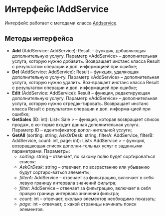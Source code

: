 # Интерфейс IAddService

Интерфейс работает с методами класса [Addservice](../Classes/AddService.md).

## Методы интерфейса

- **Add** (AddService: AddService): Result – функция, добавляющая дополнительную услугу. Параметр «AddService» – дополнительная услуга, которую нужно добавить. Возвращает инстанс класса Result с результатом операции и доп. информацией при ошибке;
- **Del** (AddService: AddService): Result – функция, удаляющая дополнительную услу-гу. Параметр «AddService» – дополнительная услуга, которую нужно удалить. Воз-вращает инстанс класса Result с результатом операции и доп. информацией при ошибке;
- **Edit** (AddService: AddService): Result – функция, редактирующая дополнительную услугу. Параметр «AddService» – дополнительная услуга, которую нужно отредак-тировать. Возвращает инстанс класса Result с результатом операции и доп. информа-цией при ошибке;
- **GetSales** (ID: int): List< Sale > – функция, которая возвращает список продаж, в ко-торые входит данная дополнительная услуга. Параметр ID – идентификатор допол-нительной услуги;
- **GetAll** (sorting: string, AskOrDesk: string, filterA: AddService, filterB: AddService, count: int, page: int): List< AddService > – функция, возвращающая список дополни-тельных услуг с заданными параметрами. Параметры: 
    - *sorting*: string – отвечает, по какому полю будет сортироваться список:
    - *AskOrDesk*: string – отвечает, по возрастанию или убыванию будут сортиро-ваться элементы;
    - *filterA*: AddService – отвечает за фильтрацию, включает в себя левую границу интервала значений фильтра;
    - *filter*: AddService – отвечает за фильтрацию, включает в себя правую границу интервала значений фильтра; 
    - *count*: int – отвечает, сколько элементов необходимо показать;
    - *page*: int – отвечает, с какой страницы начинать поиск элементов.
